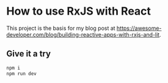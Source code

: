 # How to use RxJS with React

This project is the basis for my blog post at https://awesome-developer.com/blog/building-reactive-apps-with-rxjs-and-lit.

## Give it a try

```bash
npm i
npm run dev
```

